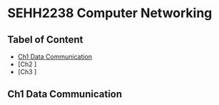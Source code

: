 # SEHH2238 Computer Networking
  
  
## Tabel of Content
- [Ch1 Data Communication]()
- [Ch2 ]
- [Ch3 ]
  
  
## Ch1 Data Communication
